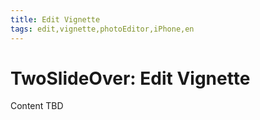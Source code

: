```yaml
---
title: Edit Vignette
tags: edit,vignette,photoEditor,iPhone,en
---
```


# TwoSlideOver: Edit Vignette

Content TBD
